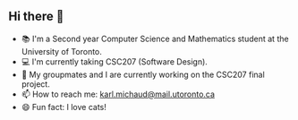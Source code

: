 ## Hi there 👋

<!--
**KarlgitUofT/KarlgitUofT** is a ✨ _special_ ✨ repository because its `README.md` (this file) appears on your GitHub profile.

Here are some ideas to get you started:

- 🔭 I’m currently working on ...
- 🌱 I’m currently learning ...
- 👯 I’m looking to collaborate on ...
- 🤔 I’m looking for help with ...
- 💬 Ask me about ...
- 📫 How to reach me: ...
- 😄 Pronouns: ...
- ⚡ Fun fact: ...
-->
- 📚 I'm a Second year Computer Science and Mathematics student at the University of Toronto.
- 💻 I'm currently taking CSC207 (Software Design).
- 🔭 My groupmates and I are currently working on the CSC207 final project.
- 📫 How to reach me: karl.michaud@mail.utoronto.ca
- 😄 Fun fact: I love cats!
